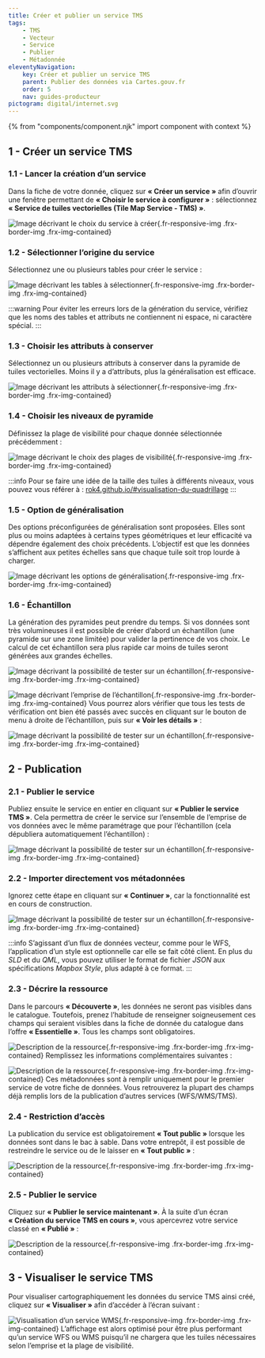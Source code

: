 ```yaml
---
title: Créer et publier un service TMS
tags:
    - TMS
    - Vecteur
    - Service
    - Publier
    - Métadonnée
eleventyNavigation:
    key: Créer et publier un service TMS
    parent: Publier des données via Cartes.gouv.fr
    order: 5
    nav: guides-producteur
pictogram: digital/internet.svg
---
```


{% from "components/component.njk" import component with context %}

## 1 - Créer un service TMS

### 1.1 - Lancer la création d’un service 

Dans la fiche de votre donnée, cliquez sur **« Créer un service »** afin d’ouvrir une fenêtre permettant de **« Choisir le service à configurer »** : sélectionnez **« Service de tuiles vectorielles (Tile Map Service - TMS) »**.

![Image décrivant le choix du service à créer](/img/guides-producteur/publier-des-donnees-via-cartes-gouv/tms/01_service-tms.png){.fr-responsive-img .frx-border-img .frx-img-contained}

### 1.2 - Sélectionner l’origine du service

Sélectionnez une ou plusieurs tables pour créer le service :

![Image décrivant les tables à sélectionner](/img/guides-producteur/publier-des-donnees-via-cartes-gouv/tms/02_selection-tables.png){.fr-responsive-img .frx-border-img .frx-img-contained}

:::warning
Pour éviter les erreurs lors de la génération du service, vérifiez que les noms des tables et attributs ne contiennent ni espace, ni caractère spécial.
:::

### 1.3 - Choisir les attributs à conserver

Sélectionnez un ou plusieurs attributs à conserver dans la pyramide de tuiles vectorielles. Moins il y a d’attributs, plus la généralisation est efficace.

![Image décrivant les attributs à sélectionner](/img/guides-producteur/publier-des-donnees-via-cartes-gouv/tms/03_attributs.png){.fr-responsive-img .frx-border-img .frx-img-contained}

### 1.4 - Choisir les niveaux de pyramide

Définissez la plage de visibilité pour chaque donnée sélectionnée précédemment :

![Image décrivant le choix des plages de visibilité](/img/guides-producteur/publier-des-donnees-via-cartes-gouv/tms/04_zoom.png){.fr-responsive-img .frx-border-img .frx-img-contained}

:::info
Pour se faire une idée de la taille des tuiles à différents niveaux, vous pouvez vous référer à : <a href="https://rok4.github.io/#visualisation-du-quadrillage" target="_blank" rel="noopener noreferrer" title="rok4.github.io/#visualisation-du-quadrillage - ouvre une nouvelle fenêtre">rok4.github.io/#visualisation-du-quadrillage</a>
:::

### 1.5 - Option de généralisation

Des options préconfigurées de généralisation sont proposées. Elles sont plus ou moins adaptées à certains types géométriques et leur efficacité va dépendre également des choix précédents. L’objectif est que les données s’affichent aux petites échelles sans que chaque tuile soit trop lourde à charger.

![Image décrivant les options de généralisation](/img/guides-producteur/publier-des-donnees-via-cartes-gouv/tms/05_generalisation.png){.fr-responsive-img .frx-border-img .frx-img-contained}

### 1.6 - Échantillon

La génération des pyramides peut prendre du temps. Si vos données sont très volumineuses il est possible de créer d’abord un échantillon (une pyramide sur une zone limitée) pour valider la pertinence de vos choix. Le calcul de cet échantillon sera plus rapide car moins de tuiles seront générées aux grandes échelles.

![Image décrivant la possibilité de tester sur un échantillon](/img/guides-producteur/publier-des-donnees-via-cartes-gouv/tms/06_echantillon.png){.fr-responsive-img .frx-border-img .frx-img-contained}

![Image décrivant l’emprise de l’échantillon](/img/guides-producteur/publier-des-donnees-via-cartes-gouv/tms/07_echantillon2.png){.fr-responsive-img .frx-border-img .frx-img-contained}
Vous pourrez alors vérifier que tous les tests de vérification ont bien été passés avec succès en cliquant sur le bouton de menu à droite de l’échantillon, puis sur **« Voir les détails »** :

![Image décrivant la possibilité de tester sur un échantillon](/img/guides-producteur/publier-des-donnees-via-cartes-gouv/tms/08_verifier-echantillon.png){.fr-responsive-img .frx-border-img .frx-img-contained}

## 2 - Publication

### 2.1 - Publier le service

Publiez ensuite le service en entier en cliquant sur **« Publier le service TMS »**. Cela permettra de créer le service sur l’ensemble de l’emprise de vos données avec le même paramétrage que pour l’échantillon (cela dépubliera automatiquement l’échantillon) :

![Image décrivant la possibilité de tester sur un échantillon](/img/guides-producteur/publier-des-donnees-via-cartes-gouv/tms/09_publier-echantillon.png){.fr-responsive-img .frx-border-img .frx-img-contained}

### 2.2 - Importer directement vos métadonnées

Ignorez cette étape en cliquant sur **« Continuer »**, car la fonctionnalité est en cours de construction.

![Image décrivant la possibilité de tester sur un échantillon](/img/guides-producteur/publier-des-donnees-via-cartes-gouv/tms/10_source-metadonnees.png){.fr-responsive-img .frx-border-img .frx-img-contained}

:::info
S’agissant d’un flux de données vecteur, comme pour le WFS, l’application d’un style est optionnelle car elle se fait côté client. En plus du _SLD_ et du _QML_, vous pouvez utiliser le format de fichier _JSON_ aux spécifications _Mapbox Style_, plus adapté à ce format.
:::

### 2.3 - Décrire la ressource

Dans le parcours **« Découverte »**, les données ne seront pas visibles dans le catalogue. Toutefois, prenez l’habitude de renseigner soigneusement ces champs qui seraient visibles dans la fiche de donnée du catalogue dans l’offre **« Essentielle »**. Tous les champs sont obligatoires.

![Description de la ressource](/img/guides-producteur/publier-des-donnees-via-cartes-gouv/tms/11_description-ressource.png){.fr-responsive-img .frx-border-img .frx-img-contained}
Remplissez les informations complémentaires suivantes :

![Description de la ressource](/img/guides-producteur/publier-des-donnees-via-cartes-gouv/tms/12_description-ressource2.png){.fr-responsive-img .frx-border-img .frx-img-contained}
Ces métadonnées sont à remplir uniquement pour le premier service de votre fiche de données. Vous retrouverez la plupart des champs déjà remplis lors de la publication d’autres services (WFS/WMS/TMS).

### 2.4 - Restriction d’accès

La publication du service est obligatoirement **« Tout public »** lorsque les données sont dans le bac à sable. Dans votre entrepôt, il est possible de restreindre le service ou de le laisser en **« Tout public »** :

![Description de la ressource](/img/guides-producteur/publier-des-donnees-via-cartes-gouv/tms/13_restrictions.png){.fr-responsive-img .frx-border-img .frx-img-contained}

### 2.5 - Publier le service

Cliquez sur **« Publier le service maintenant »**. À la suite d’un écran **« Création du service TMS en cours »**, vous apercevrez votre service classé en **« Publié »** :

![Description de la ressource](/img/guides-producteur/publier-des-donnees-via-cartes-gouv/tms/14_service-tms-publie.png){.fr-responsive-img .frx-border-img .frx-img-contained}

## 3 - Visualiser le service TMS

Pour visualiser cartographiquement les données du service TMS ainsi créé, cliquez sur **« Visualiser »** afin d’accéder à l’écran suivant :

![Visualisation d’un service WMS](/img/guides-producteur/publier-des-donnees-via-cartes-gouv/tms/15_visualiser-service.png){.fr-responsive-img .frx-border-img .frx-img-contained}
L’affichage est alors optimisé pour être plus performant qu’un service WFS ou WMS puisqu’il ne chargera que les tuiles nécessaires selon l’emprise et la plage de visibilité.
